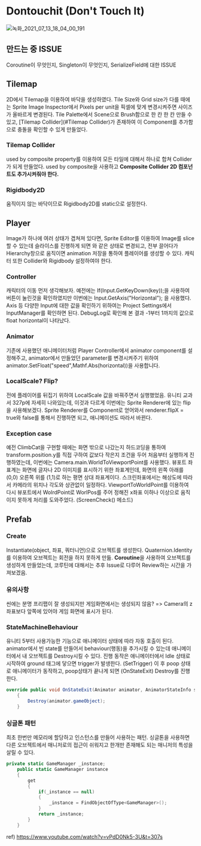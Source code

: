 # Dontouchit (Don't Touch It)

![녹화_2021_07_13_18_04_00_191](https://user-images.githubusercontent.com/22047551/125424802-5430f7e3-479e-48d3-81a9-3c6d0d616134.gif)



## 만드는 중 ISSUE
Coroutine이 무엇인지, Singleton이 무엇인지, SerializeField에 대한 ISSUE

## Tilemap

2D에서 Tilemap을 이용하여 바닥을 생성하였다. Tile Size와 Grid size가 다를 때에는 Sprite Image Inspector에서 Pixels per unit을 픽셀에 맞게 변경시켜주면 사이즈가 올바르게 변경된다.
Tile Palette에서 Scene으로 Brush함으로 한 칸 한 칸 만들 수 있고, [Tilemap Collider](#Tilemap Collider)가 존재하여 이 Component를 추가함으로 충돌을 확인할 수 있게 만들었다.

### Tilemap Collider
used by composite property를 이용하여 모든 타일에 대해서 하나로 합쳐 Collider가 되게 만들었다. used by composite을 사용하고 **Composite Collider 2D 컴포넌트도 추가시켜줘야 한다.**

### Rigidbody2D

움직이지 않는 바닥이므로 Rigidbody2D를 static으로 설정한다.

## Player

Image가 하나에 여러 상태가 겹쳐져 있다면, Sprite Editor를 이용하여 Image를 slice할 수 있는데 슬라이스를 진행하게 되면 와 같은 상태로 변경되고, 전부 끌어다가 Hierarchy창으로 움직이면 animation 저장을 통하여 플레이어를 생성할 수 있다.
캐릭터 또한 Collider와 Rigidbody 설정하여야 한다.

### Controller

캐릭터의 이동 먼저 생각해보자. 예전에는 If(Input.GetKeyDown(key));을 사용하여 버튼이 눌린것을 확인하였지만 이번에는 Input.GetAxis("Horizontal"); 을 사용했다.
Axis 등 다양한 Input에 대한 값을 확인하기 위하여는 Project Settings에서 InputManager를 확인하면 된다. DebugLog로 확인해 본 결과 -1부터 1까지의 값으로 float horizontal이 나타났다.

### Animator

기존에 사용했던 애니메이터처럼 Player Controller에서 animator component를 설정해주고, animator에서 만들었던 parameter를 변경시켜주기 위하여 animator.SetFloat("speed",Mathf.Abs(horizontal))을 사용합니다.

### LocalScale? Flip?

전에 플레이어를 뒤집기 위하여 LocalScale 값을 바꿔주면서 실행했었음. 유니티 교과서 327p에 자세히 나와있는데, 이것과 다르게 이번에는 Sprite Renderer에 있는 flip을 사용해보겠다.
Sprite Renderer를 Component로 얻어와서 renderer.flipX = true와 false를 통해서 진행하면 되고, 애니메이션도 따라서 바뀐다.

### Exception case

예전 ClimbCat을 구현할 때에는 화면 밖으로 나갔는지 하드코딩을 통하여 transform.position.y를 직접 구하여 값보다 작은지 조건을 두어 처음부터 실행하게 진행하였는데, 이번에는 Camera.main.WorldToViewportPoint를 사용했다. 뷰포트 좌표계는 화면에 글자나 2D 이미지를 표시하기 위한 좌표계인데, 화면의 왼쪽 아래를 (0,0) 오른쪽 위를 (1,1)로 하는 평면 상대 좌표계이다.
스크린좌표에서는 해상도에 따라서 카메라의 위치나 각도와 상관없이 일정하다.
ViewportToWorldPoint를 이용하여 다시 뷰포트에서 WolrdPoint로 WorlPos를 주어 정해진 x좌표 이하나 이상으로 움직이지 못하게 처리를 도와주었다. (ScreenCheck() 메소드)

## Prefab

### Create

Instantiate(object, 좌표, 쿼터니언)으로 오브젝트를 생성한다.
Quaternion.Identity를 이용하여 오브젝트는 회전을 하지 못하게 만듦.
**Coroutine**을 사용하여 오브젝트를 생성하게 만들었는데, 코루틴에 대해서는 추후 Issue로 다루어 Review하는 시간을 가져보겠음.

### 유의사항

씬에는 분명 프리팹이 잘 생성되지만 게임화면에서는 생성되지 않음? => Camera의 z 좌표보다 앞쪽에 있어야 게임 화면에 표시가 된다.

### StateMachineBehaviour

유니티 5부터 사용가능한 기능으로 애니메이터 상태에 따라 자동 호출이 된다.
animator에서 빈 state를 만들어서 behaviour(행동)을 추가시킬 수 있는데 애니메이터에서 내 오브젝트를 Destroy시킬 수 있다. 진행 동작은 애니메이터에서 Idle 상태로 시작하여 ground 태그에 닿으면 trigger가 발생한다. (SetTrigger) 이 후 poop 상태로 애니메이터가 동작하고, poop상태가 끝나게 되면 (OnStateExit) Destroy를 진행한다.
```cs
override public void OnStateExit(Animator animator, AnimatorStateInfo stateInfo, int layerIndex)
    {
        Destroy(animator.gameObject);
    }
```



### 싱글톤 패턴

최초 한번만 메모리에 할당하고 인스턴스를 만들어 사용하는 패턴. 싱글톤을 사용하면 다른 오브젝트에서 매니저로의 접근이 쉬워지고 한개만 존재해도 되는 매니저의 특성을 살릴 수 있다.
```cs
private static GameManager _instance;
    public static GameManager instance
    {
        get
        {
            if(_instance == null)
            {
                _instance = FindObjectOfType<GameManager>();
            }
            return _instance;
        }
    }
```


ref) https://www.youtube.com/watch?v=vPdD0Nk5-3U&t=307s
